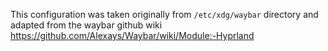 This configuration was taken originally from `/etc/xdg/waybar` directory and adapted from the waybar github wiki https://github.com/Alexays/Waybar/wiki/Module:-Hyprland
